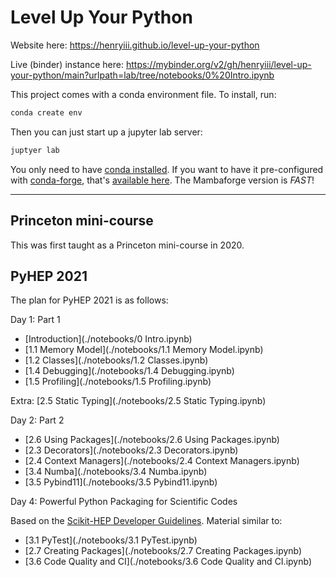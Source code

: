 # Level Up Your Python

Website here: <https://henryiii.github.io/level-up-your-python>

Live (binder) instance here: <https://mybinder.org/v2/gh/henryiii/level-up-your-python/main?urlpath=lab/tree/notebooks/0%20Intro.ipynb>

This project comes with a conda environment file. To install, run:

```bash
conda create env
```

Then you can just start up a jupyter lab server:

```bash
juptyer lab
```

You only need to have [conda installed](https://docs.conda.io/en/latest/miniconda.html). If you want to have it pre-configured with [conda-forge](https://conda-forge.org/), that's [available here](https://github.com/conda-forge/miniforge). The Mambaforge version is _FAST_!

---

## Princeton mini-course

This was first taught as a Princeton mini-course in 2020.

## PyHEP 2021

The plan for PyHEP 2021 is as follows:

Day 1: Part 1

* [Introduction](./notebooks/0 Intro.ipynb)
* [1.1 Memory Model](./notebooks/1.1 Memory Model.ipynb)
* [1.2 Classes](./notebooks/1.2 Classes.ipynb)
* [1.4 Debugging](./notebooks/1.4 Debugging.ipynb)
* [1.5 Profiling](./notebooks/1.5 Profiling.ipynb)

Extra: [2.5 Static Typing](./notebooks/2.5 Static Typing.ipynb)

Day 2: Part 2

* [2.6 Using Packages](./notebooks/2.6 Using Packages.ipynb)
* [2.3 Decorators](./notebooks/2.3 Decorators.ipynb)
* [2.4 Context Managers](./notebooks/2.4 Context Managers.ipynb)
* [3.4 Numba](./notebooks/3.4 Numba.ipynb)
* [3.5 Pybind11](./notebooks/3.5 Pybind11.ipynb)


Day 4: Powerful Python Packaging for Scientific Codes

Based on the [Scikit-HEP Developer Guidelines](https://scikit-hep.org/developer). Material similar to:

* [3.1 PyTest](./notebooks/3.1 PyTest.ipynb)
* [2.7 Creating Packages](./notebooks/2.7 Creating Packages.ipynb)
* [3.6 Code Quality and CI](./notebooks/3.6 Code Quality and CI.ipynb)
 